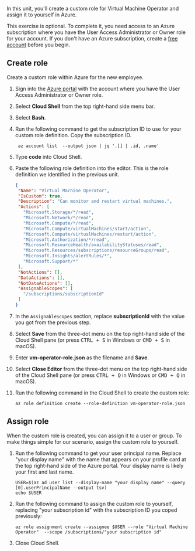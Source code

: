 In this unit, you'll create a custom role for Virtual Machine Operator and assign it to yourself in Azure.

This exercise is optional. To complete it, you need access to an Azure subscription where you have the User Access Administrator or Owner role for your account. If you don't have an Azure subscription, create a [free account](https://azure.microsoft.com/free/?azure-portal=true) before you begin.

## Create role

Create a custom role within Azure for the new employee.

1. Sign into the [Azure portal](https://portal.azure.com?azure-portal=true) with the account where you have the User Access Administrator or Owner role.
1. Select **Cloud Shell** from the top right-hand side menu bar.
1. Select **Bash**.
1. Run the following command to get the subscription ID to use for your custom role definition. Copy the subscription ID.

   ```azurecli
    az account list  --output json | jq '.[] | .id, .name'
   ```

1. Type **code** into Cloud Shell.
1. Paste the following role definition into the editor. This is the role definition we identified in the previous unit.

    ```JSON
   {
     "Name": "Virtual Machine Operator",
     "IsCustom": true,
     "Description": "Can monitor and restart virtual machines.",
     "Actions": [
       "Microsoft.Storage/*/read",
       "Microsoft.Network/*/read",
       "Microsoft.Compute/*/read",
       "Microsoft.Compute/virtualMachines/start/action",
       "Microsoft.Compute/virtualMachines/restart/action",
       "Microsoft.Authorization/*/read",
       "Microsoft.ResourceHealth/availabilityStatuses/read",
       "Microsoft.Resources/subscriptions/resourceGroups/read",
       "Microsoft.Insights/alertRules/*",
       "Microsoft.Support/*"
     ], 
     "NotActions": [],
     "DataActions": [],
     "NotDataActions": [],
     "AssignableScopes": [
       "/subscriptions/subscriptionId"
     ]
   }
    ```

1. In the `AssignableScopes` section, replace **subscriptionId** with the value you got from the previous step.
1. Select **Save** from the three-dot menu on the top right-hand side of the Cloud Shell pane (or press <kbd>CTRL + S</kbd> in Windows or <kbd>CMD + S</kbd> in macOS).
1. Enter **vm-operator-role.json** as the filename and **Save**.
1. Select **Close Editor** from the three-dot menu on the top right-hand side of the Cloud Shell pane (or press <kbd>CTRL + Q</kbd> in Windows or <kbd>CMD + Q</kbd> in macOS).
1. Run the following command in the Cloud Shell to create the custom role:

   ```azurecli
   az role definition create --role-definition vm-operator-role.json
   ```

## Assign role

When the custom role is created, you can assign it to a user or group. To make things simple for our scenario, assign the custom role to yourself.

1. Run the following command to get your user principal name. Replace "your display name" with the name that appears on your profile card at the top right-hand side of the Azure portal. Your display name is likely your first and last name.

    ```azurecli
    USER=$(az ad user list --display-name "your display name" --query [0].userPrincipalName --output tsv)
    echo $USER
    ```

1. Run the following command to assign the custom role to yourself, replacing "your subscription id" with the subscription ID you coped previously:

    ```azurecli
    az role assignment create --assignee $USER --role "Virtual Machine Operator"  --scope /subscriptions/"your subscription id"
    ```

1. Close Cloud Shell.

